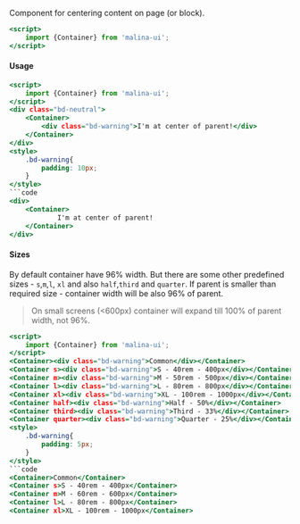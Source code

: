 Component for centering content on page (or block).

```htm
<script>
    import {Container} from 'malina-ui';
</script>
```
#### Usage

```htm example
<script>
    import {Container} from 'malina-ui';
</script>
<div class="bd-neutral">
    <Container>
        <div class="bd-warning">I'm at center of parent!</div>
    </Container>
</div>
<style>
    .bd-warning{
        padding: 10px;
    }
</style>
```code
<div>
    <Container>
            I'm at center of parent!
    </Container>
</div>
```

#### Sizes

By default container have 96% width. But there are some other predefined sizes - `s`,`m`,`l`, `xl` and also `half`,`third` and `quarter`. If parent is smaller than required size - container width will be also 96% of parent.

> On small screens (<600px) container will expand till 100% of parent width, not 96%.

```htm example
<script>
    import {Container} from 'malina-ui';
</script>
<Container><div class="bd-warning">Common</div></Container>
<Container s><div class="bd-warning">S - 40rem - 400px</div></Container>
<Container m><div class="bd-warning">M - 50rem - 500px</div></Container>
<Container l><div class="bd-warning">L - 80rem - 800px</div></Container>
<Container xl><div class="bd-warning">XL - 100rem - 1000px</div></Container>
<Container half><div class="bd-warning">Half - 50%</div></Container>
<Container third><div class="bd-warning">Third - 33%</div></Container>
<Container quarter><div class="bd-warning">Quarter - 25%</div></Container>
<style>
    .bd-warning{
        padding: 5px;
    }
</style>
```code
<Container>Common</Container>
<Container s>S - 40rem - 400px</Container>
<Container m>M - 60rem - 600px</Container>
<Container l>L - 80rem - 800px</Container>
<Container xl>XL - 100rem - 1000px</Container>
```